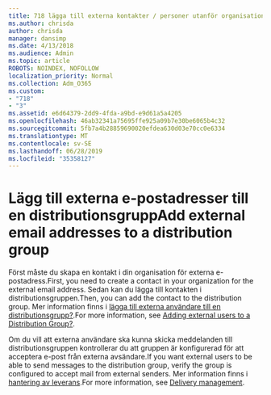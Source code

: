 ```yaml
---
title: 718 lägga till externa kontakter / personer utanför organisationen till en distributionslista.
ms.author: chrisda
author: chrisda
manager: dansimp
ms.date: 4/13/2018
ms.audience: Admin
ms.topic: article
ROBOTS: NOINDEX, NOFOLLOW
localization_priority: Normal
ms.collection: Adm_O365
ms.custom:
- "718"
- "3"
ms.assetid: e6d64379-2dd9-4fda-a9bd-e9d61a5a4205
ms.openlocfilehash: 46ab32341a75695ffe925a09b7e30be6065b4c32
ms.sourcegitcommit: 5fb7a4b28859690020efdea630d03e70cc0e6334
ms.translationtype: MT
ms.contentlocale: sv-SE
ms.lasthandoff: 06/28/2019
ms.locfileid: "35358127"
---
```

# <a name="add-external-email-addresses-to-a-distribution-group"></a><span data-ttu-id="bd025-102">Lägg till externa e-postadresser till en distributionsgrupp</span><span class="sxs-lookup"><span data-stu-id="bd025-102">Add external email addresses to a distribution group</span></span>

<span data-ttu-id="bd025-103">Först måste du skapa en kontakt i din organisation för externa e-postadress.</span><span class="sxs-lookup"><span data-stu-id="bd025-103">First, you need to create a contact in your organization for the external email address.</span></span> <span data-ttu-id="bd025-104">Sedan kan du lägga till kontakten i distributionsgruppen.</span><span class="sxs-lookup"><span data-stu-id="bd025-104">Then, you can add the contact to the distribution group.</span></span> <span data-ttu-id="bd025-105">Mer information finns i [lägga till externa användare till en distributionsgrupp?](https://support.office.com/client/caa0f310-0bb7-48e3-8ad2-cb358b53bbba).</span><span class="sxs-lookup"><span data-stu-id="bd025-105">For more information, see [Adding external users to a Distribution Group?](https://support.office.com/client/caa0f310-0bb7-48e3-8ad2-cb358b53bbba).</span></span>

<span data-ttu-id="bd025-106">Om du vill att externa användare ska kunna skicka meddelanden till distributionsgruppen kontrollerar du att gruppen är konfigurerad för att acceptera e-post från externa avsändare.</span><span class="sxs-lookup"><span data-stu-id="bd025-106">If you want external users to be able to send messages to the distribution group, verify the group is configured to accept mail from external senders.</span></span> <span data-ttu-id="bd025-107">Mer information finns i [hantering av leverans](https://technet.microsoft.com/library/bb124513.aspx#deliverymanagement).</span><span class="sxs-lookup"><span data-stu-id="bd025-107">For more information, see [Delivery management](https://technet.microsoft.com/library/bb124513.aspx#deliverymanagement).</span></span>
